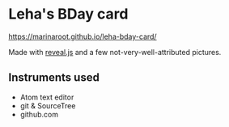 Leha's BDay card
=================

https://marinaroot.github.io/leha-bday-card/

Made with [reveal.js](https://github.com/hakimel/reveal.js/) and a few not-very-well-attributed pictures.


Instruments used
----------------

* Atom text editor
* git & SourceTree
* github.com
